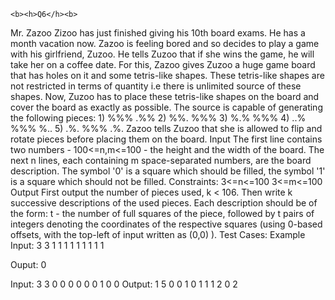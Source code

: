 
```
<b><h>Q6</h><b>
```
Mr. Zazoo Zizoo has just finished giving his 10th board exams. He has a month vacation now. Zazoo is feeling bored and so decides to play a game with his girlfriend, Zuzoo. He tells Zuzoo that if she wins the game, he will take her on a coffee date. For this, Zazoo gives Zuzoo a huge game board that has holes on it and some 	tetris-like shapes. These tetris-like shapes are not restricted in terms of quantity i.e there is unlimited source of these shapes. Now, Zuzoo has to place these tetris-like shapes on the board and cover the board as exactly as possible. The source is capable of generating the following pieces:
1)
%%%
.%%
2)
%%.
%%%
3)
%.%
%%%
4)
..%
%%%
%..
5)
.%.
%%%
.%.
Zazoo tells Zuzoo that she is allowed to flip and rotate pieces before placing them on the board.
Input
The first line contains two numbers - 100<=n,m<=100 - the height and the width of the board. The next n lines, each containing m space-separated numbers, are the board description. The symbol '0' is a square which should be filled, the symbol '1' is a square which should not be filled.
Constraints:
3<=n<=100
3<=m<=100
Output
First output the number of pieces used, k < 106. Then write k successive descriptions of the used pieces. Each description should be of the form: t - the number of full squares of the piece, followed by t pairs of integers denoting the coordinates of the respective squares (using 0-based offsets, with the top-left of input written as (0,0) ).
Test Cases:
Example
Input:
3 3
1 1 1
1 1 1
1 1 1

Ouput:
0

Input:
3 3
0 0 0
0 0 0
1 0 0
Output:
1
5
0 0
1 0
1 1
1 2
0 2
